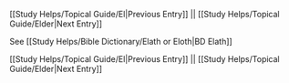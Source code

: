 [[Study Helps/Topical Guide/El|Previous Entry]]  ||  [[Study Helps/Topical Guide/Elder|Next Entry]]

 See [[Study Helps/Bible Dictionary/Elath or Eloth|BD Elath]]

[[Study Helps/Topical Guide/El|Previous Entry]]  ||  [[Study Helps/Topical Guide/Elder|Next Entry]]